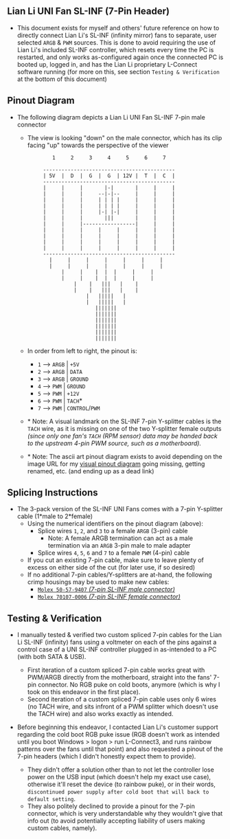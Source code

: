## Lian Li UNI Fan SL-INF (7-Pin Header)

* This document exists for myself and others' future reference on how to directly connect Lian Li's SL-INF (infinity mirror) fans to separate, user selected `ARGB` & `PWM` sources. This is done to avoid requiring the use of Lian Li's included SL-INF controller, which resets every time the PC is restarted, and only works as-configured again once the connected PC is booted up, logged in, and has the Lian Li proprietary L-Connect software running (for more on this, see section `Testing & Verification` at the bottom of this document)


## Pinout Diagram

* The following diagram depicts a Lian Li UNI Fan SL-INF 7-pin male connector
  * The view is looking "down" on the male connector, which has its clip facing "up" towards the perspective of the viewer

                1     2     3     4     5     6     7        
                                                             
             -------------------------------------------     
             | 5V  |  D  |  G  |  G  | 12V |  T  |  C  |     
             -------------------------------------------     
             |     |     |       |-|       |     |     |     
             |     |     |     --|-|--     |     |     |     
             |     |     |     | | | |     |     |     |     
             |     |     |     | | | |     |     |     |     
             |     |     |     |-| |-|     |     |     |     
             |     |     |       |||       |     |     |     
             |     |     |-----------------|     |     |     
             |     |     |     |     |     |     |     |     
             |     |     |     |     |     |     |     |     
             |     |     |     |     |     |     |     |     
             |     |     |     |     |     |     |     |     
             -------------------------------------------     
               |     |     |     |     |     |     |         
               |     |     |     |     |     |     |         
                   |     |    |  |  |     |     |            
                   |     |    |  |  |     |     |            
                       |    |   |||   |    |                 
                       |    |   |||   |    |                 
                           |   |||||   |                     
                           |   |||||   |                     
                              |||||||                        
                              |||||||                        
                              |||||||                        
                              |||||||                        
                              |||||||                        
                              |||||||                        

  * In order from left to right, the pinout is:
    * `1` --> `ARGB` | `+5V`
    * `2` --> `ARGB` | `DATA`
    * `3` --> `ARGB` | `GROUND`
    * `4` --> `PWM` | `GROUND`
    * `5` --> `PWM` | `+12V`
    * `6` --> `PWM` | `TACH`*
    * `7` --> `PWM` | `CONTROL`/`PWM`

  * \* Note: A visual landmark on the SL-INF 7-pin Y-splitter cables is the `TACH` wire, as it is missing on one of the two Y-splitter female outputs *(since only one fan's `TACH` (RPM sensor) data may be handed back to the upstream 4-pin PWM source, such as a motherboard).*

  * \* Note: The ascii art pinout diagram exists to avoid depending on the image URL for my [visual pinout diagram](https://raw.githubusercontent.com/mcavallo-git/Coding/main/pinouts/pinout%20-%20pc-lighting-and-fan-headers.lian-li-sl-inf.7-pin.jpg) going missing, getting renamed, etc. (and ending up as a dead link)

## Splicing Instructions

* The 3-pack version of the SL-INF UNI Fans comes with a 7-pin Y-splitter cable (1\*male to 2\*female)
  * Using the numerical identifiers on the pinout diagram (above):
    * Splice wires `1`, `2`, and `3` to a female `ARGB` (3-pin) cable
      * Note: A female ARGB termination can act as a male termination via an `ARGB` 3-pin male to male adapter
    * Splice wires `4`, `5`, `6` and `7` to a female `PWM` (4-pin) cable
  * If you cut an existing 7-pin cable, make sure to leave plenty of excess on either side of the cut (for later use, if so desired)
  * If no additional 7-pin cables/Y-splitters are at-hand, the following crimp housings may be used to make new cables:
    * [`Molex 50-57-9407` *(7-pin SL-INF male connector)*](https://www.molex.com/molex/products/part-detail/crimp_housings/0050579407)
    * [`Molex 70107-0006` *(7-pin SL-INF female connector)*](https://www.molex.com/molex/products/part-detail/crimp_housings/0701070006)

<!--
  * Note that other Lian Li products (namely the Strimer line of PSU extensions) use a different 8-pin crimp housing:
    * [`Molex 50-57-9408` *(8-pin Strimer male connector)*](https://www.molex.com/molex/products/part-detail/crimp_housings/0050579408)
    * [`Molex 70107-0007` *(8-pin Strimer female connector)*](https://www.molex.com/molex/products/part-detail/crimp_housings/0701070007)
-->

## Testing & Verification

* I manually tested & verified two custom spliced 7-pin cables for the Lian Li SL-INF (infinity) fans using a voltmeter on each of the pins against a control case of a UNI SL-INF controller plugged in as-intended to a PC (with both SATA & USB).
   * First iteration of a custom spliced 7-pin cable works great with PWM/ARGB directly from the motherboard, straight into the fans' 7-pin connector. No RGB puke on cold boots, anymore (which is why I took on this endeavor in the first place).
   * Second iteration of a custom spliced 7-pin cable uses only 6 wires (no TACH wire, and sits infront of a PWM splitter which doesn't use the TACH wire) and also works exactly as intended.

* Before beginning this endeavor, I contacted Lian Li's customer support regarding the cold boot RGB puke issue (RGB doesn't work as intended until you boot Windows > logon > run L-Connect3, and runs rainbow patterns over the fans until that point) and also requested a pinout of the 7-pin headers (which I didn't honestly expect them to provide).
   * They didn't offer a solution other than to not let the controller lose power on the USB input (which doesn't help my exact use case), otherwise it'll reset the device (to rainbow puke), or in their words, `discontinued power supply after cold boot that will back to default setting`.
   * They also politely declined to provide a pinout for the 7-pin connector, which is very understandable why they wouldn't give that info out (to avoid potentially accepting liability of users making custom cables, namely).

<!-- https://github.com/mcavallo-git/Coding/blob/main/pinouts/pinout%20-%20pc-lighting-and-fan-headers.lian-li-sl-inf.7-pin.md -->

<!-- https://www.reddit.com/r/lianli/comments/vg180s/sl_infinity_cables/ -->
<!-- https://www.reddit.com/r/lianli/comments/vspuvp/hi_im_trying_to_install_the_uni_fan_sl_inf_120/ -->
<!-- https://www.reddit.com/r/lianli/comments/y422u1/pinout_unifan_infinity/ -->